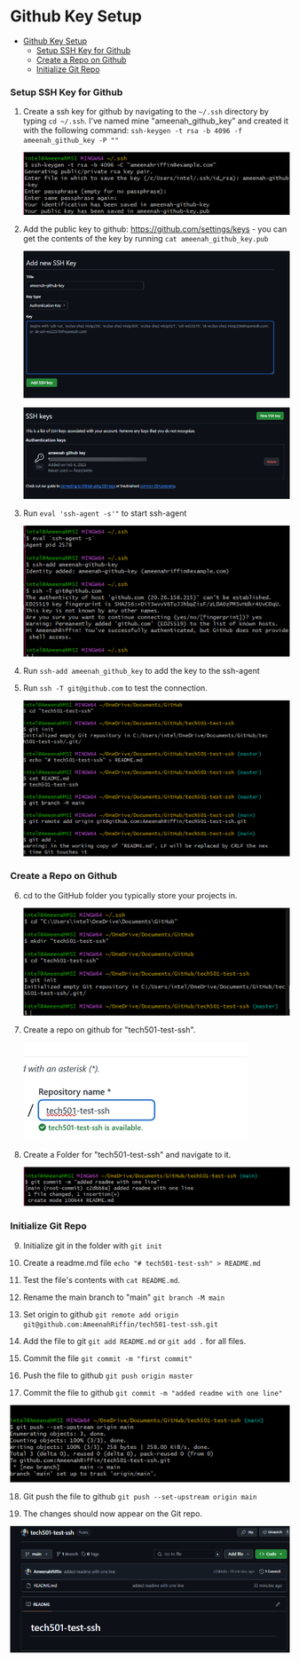 # Github Key Setup

- [Github Key Setup](#github-key-setup)
    - [Setup SSH Key for Github](#setup-ssh-key-for-github)
    - [Create a Repo on Github](#create-a-repo-on-github)
    - [Initialize Git Repo](#initialize-git-repo)


### Setup SSH Key for Github

1. Create a ssh key for github by navigating to the `~/.ssh` directory by typing `cd ~/.ssh`. I've named mine "ameenah_github_key" and created it with the following command: `ssh-keygen -t rsa -b 4096 -f ameenah_github_key -P ""`

   ![alt text](images/image-1.png)

2. Add the public key to github: https://github.com/settings/keys - you can get the contents of the key by running `cat ameenah_github_key.pub`

   ![alt text](images/image-2.png)
   
   ![alt text](images/image-3.png)

3. Run `eval 'ssh-agent -s'"` to start ssh-agent

   ![alt text](images/image-5.png)

4. Run `ssh-add ameenah_github_key` to add the key to the ssh-agent

5. Run `ssh -T git@github.com` to test the connection.

   ![alt text](images/image-6.png)

### Create a Repo on Github

6. cd to the GitHub folder you typically store your projects in.

   ![alt text](images/image-4.png)

7. Create a repo on github for "tech501-test-ssh".

   ![alt text](images/image.png)

8. Create a Folder for "tech501-test-ssh" and navigate to it.

   ![alt text](images/image-7.png)

### Initialize Git Repo

9. Initialize git in the folder with `git init`

10. Create a readme.md file `echo "# tech501-test-ssh" > README.md`

11. Test the file's contents with `cat README.md`.

12. Rename the main branch to "main" `git branch -M main`

13. Set origin to github `git remote add origin git@github.com:AmeenahRiffin/tech501-test-ssh.git`

14. Add the file to git `git add README.md` or `git add .` for all files.

15. Commit the file `git commit -m "first commit"`

16. Push the file to github `git push origin master`

17. Commit the file to github `git commit -m "added readme with one line"`

   ![alt text](images/image-8.png)

18. Git push the file to github `git push --set-upstream origin main`

19. The changes should now appear on the Git repo.

   ![alt text](images/image-9.png)
